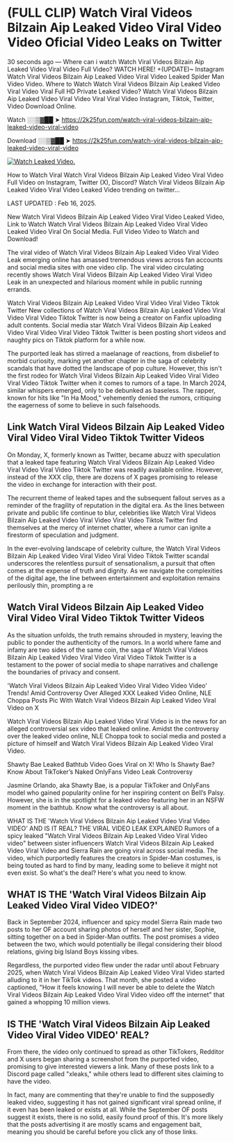 # (FULL CLIP) Watch Viral Videos Bilzain Aip Leaked Video Viral Video Video Oficial Video Leaks on Twitter

30 seconds ago — Where can i watch Watch Viral Videos Bilzain Aip Leaked Video Viral Video Full Video? WATCH HERE! +(UPDATE)~ Instagram Watch Viral Videos Bilzain Aip Leaked Video Viral Video Leaked Spider Man Video Video. Where to Watch Watch Viral Videos Bilzain Aip Leaked Video Viral Video Viral Full HD Private Leaked Video? Watch Viral Videos Bilzain Aip Leaked Video Viral Video Viral Viral Video Instagram, Tiktok, Twitter, Video Download Online.

Watch ░░▒▓██ ➤ https://2k25fun.com/watch-viral-videos-bilzain-aip-leaked-video-viral-video

Download ░░▒▓██ ➤ https://2k25fun.com/watch-viral-videos-bilzain-aip-leaked-video-viral-video

[![Watch Leaked Video.](https://miro.medium.com/v2/resize:fit:828/format:webp/1*cilzJN44JGOrTw9NJCrNHA.gif "Watch Leaked Video")](https://2k25fun.com/watch-viral-videos-bilzain-aip-leaked-video-viral-video)

How to Watch Viral Watch Viral Videos Bilzain Aip Leaked Video Viral Video Full Video on Instagram, Twitter (X), Discord? Watch Viral Videos Bilzain Aip Leaked Video Viral Video Leaked Video trending on twitter...

LAST UPDATED : Feb 16, 2025.

New Watch Viral Videos Bilzain Aip Leaked Video Viral Video Leaked Video, Link to Watch Watch Viral Videos Bilzain Aip Leaked Video Viral Video Leaked Video Viral On Social Media. Full Video Video to Watch and Download!

The viral video of Watch Viral Videos Bilzain Aip Leaked Video Viral Video Leak emerging online has amassed tremendous views across fan accounts and social media sites with one video clip. The viral video circulating recently shows Watch Viral Videos Bilzain Aip Leaked Video Viral Video Leak in an unexpected and hilarious moment while in public running errands.

Watch Viral Videos Bilzain Aip Leaked Video Viral Video Viral Video Tiktok Twitter New collections of Watch Viral Videos Bilzain Aip Leaked Video Viral Video Viral Video Tiktok Twitter is now being a creator on Fanfix uploading adult contents. Social media star Watch Viral Videos Bilzain Aip Leaked Video Viral Video Viral Video Tiktok Twitter is been posting short videos and naughty pics on Tiktok platform for a while now.

The purported leak has stirred a maelanage of reactions, from disbelief to morbid curiosity, marking yet another chapter in the saga of celebrity scandals that have dotted the landscape of pop culture. However, this isn't the first rodeo for Watch Viral Videos Bilzain Aip Leaked Video Viral Video Viral Video Tiktok Twitter when it comes to rumors of a tape. In March 2024, similar whispers emerged, only to be debunked as baseless. The rapper, known for hits like "In Ha Mood," vehemently denied the rumors, critiquing the eagerness of some to believe in such falsehoods.

## Link Watch Viral Videos Bilzain Aip Leaked Video Viral Video Viral Video Tiktok Twitter Videos

On Monday, X, formerly known as Twitter, became abuzz with speculation that a leaked tape featuring Watch Viral Videos Bilzain Aip Leaked Video Viral Video Viral Video Tiktok Twitter was readily available online. However, instead of the XXX clip, there are dozens of X pages promising to release the video in exchange for interaction with their post.

The recurrent theme of leaked tapes and the subsequent fallout serves as a reminder of the fragility of reputation in the digital era. As the lines between private and public life continue to blur, celebrities like Watch Viral Videos Bilzain Aip Leaked Video Viral Video Viral Video Tiktok Twitter find themselves at the mercy of internet chatter, where a rumor can ignite a firestorm of speculation and judgment.

In the ever-evolving landscape of celebrity culture, the Watch Viral Videos Bilzain Aip Leaked Video Viral Video Viral Video Tiktok Twitter scandal underscores the relentless pursuit of sensationalism, a pursuit that often comes at the expense of truth and dignity. As we navigate the complexities of the digital age, the line between entertainment and exploitation remains perilously thin, prompting a re

##  Watch Viral Videos Bilzain Aip Leaked Video Viral Video Viral Video Tiktok Twitter Videos

As the situation unfolds, the truth remains shrouded in mystery, leaving the public to ponder the authenticity of the rumors. In a world where fame and infamy are two sides of the same coin, the saga of Watch Viral Videos Bilzain Aip Leaked Video Viral Video Viral Video Tiktok Twitter is a testament to the power of social media to shape narratives and challenge the boundaries of privacy and consent.

'Watch Viral Videos Bilzain Aip Leaked Video Viral Video Video Video' Trends! Amid Controversy Over Alleged XXX Leaked Video Online, NLE Choppa Posts Pic With Watch Viral Videos Bilzain Aip Leaked Video Viral Video on X

Watch Viral Videos Bilzain Aip Leaked Video Viral Video is in the news for an alleged controversial sex video that leaked online. Amidst the controversy over the leaked video online, NLE Choppa took to social media and posted a picture of himself and Watch Viral Videos Bilzain Aip Leaked Video Viral Video.

Shawty Bae Leaked Bathtub Video Goes Viral on X! Who Is Shawty Bae? Know About TikToker’s Naked OnlyFans Video Leak Controversy

Jasmine Orlando, aka Shawty Bae, is a popular TikToker and OnlyFans model who gained popularity online for her inspiring content on Bell’s Palsy. However, she is in the spotlight for a leaked video featuring her in an NSFW moment in the bathtub. Know what the controversy is all about.

WHAT IS THE 'Watch Viral Videos Bilzain Aip Leaked Video Viral Video VIDEO' AND IS IT REAL? THE VIRAL VIDEO LEAK EXPLAINED Rumors of a spicy leaked "Watch Viral Videos Bilzain Aip Leaked Video Viral Video video" between sister influencers Watch Viral Videos Bilzain Aip Leaked Video Viral Video and Sierra Rain are going viral across social media. The video, which purportedly features the creators in Spider-Man costumes, is being touted as hard to find by many, leading some to believe it might not even exist. So what's the deal? Here's what you need to know.

## WHAT IS THE 'Watch Viral Videos Bilzain Aip Leaked Video Viral Video VIDEO?'

Back in September 2024, influencer and spicy model Sierra Rain made two posts to her OF account sharing photos of herself and her sister, Sophie, sitting together on a bed in Spider-Man outfits. The post promises a video between the two, which would potentially be illegal considering their blood relations, giving big Island Boys kissing vibes.

Regardless, the purported video flew under the radar until about February 2025, when Watch Viral Videos Bilzain Aip Leaked Video Viral Video started alluding to it in her TikTok videos. That month, she posted a video captioned, "How it feels knowing I will never be able to delete the Watch Viral Videos Bilzain Aip Leaked Video Viral Video video off the internet" that gained a whopping 10 million views.

## IS THE 'Watch Viral Videos Bilzain Aip Leaked Video Viral Video VIDEO' REAL?

From there, the video only continued to spread as other TikTokers, Redditor and X users began sharing a screenshot from the purported video, promising to give interested viewers a link. Many of these posts link to a Discord page called "xleaks," while others lead to different sites claiming to have the video.

In fact, many are commenting that they're unable to find the supposedly leaked video, suggesting it has not gained significant viral spread online, if it even has been leaked or exists at all. While the September OF posts suggest it exists, there is no solid, easily found proof of this. It's more likely that the posts advertising it are mostly scams and engagement bait, meaning you should be careful before you click any of those links.